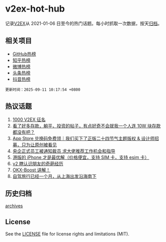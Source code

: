 # v2ex-hot-hub

 记录[V2EX](https://www.v2ex.com/)从 2021-01-06 日至今的热门话题。每小时抓取一次数据，按天[归档](archives)。
 
 ## 相关项目

- [GitHub热榜](https://github.com/snaildev/github-hot-hub)
- [知乎热榜](https://github.com/snaildev/zhihu-hot-hub)
- [微博热榜](https://github.com/snaildev/weibo-hot-hub)
- [头条热榜](https://github.com/snaildev/toutiao-hot-hub)
- [抖音热榜](https://github.com/snaildev/douyin-hot-hub)


 `更新时间：2025-09-11 10:17:54 +0800`

## 热议话题

1. [1000 V2EX 征名](https://www.v2ex.com/t/1158222)
1. [看了好多存款，躺平，投资的帖子，有点好奇不会就我一个人连 10W 块存款都没有吧？](https://www.v2ex.com/t/1158237)
1. [App Store 兑换码免费领｜我们买下了正版二十四节气主题版权 & 设计师招募，只为让原创被看见](https://www.v2ex.com/t/1158243)
1. [央企正式员工被通知裁员 求大佬推荐工作机会和指导](https://www.v2ex.com/t/1158261)
1. [港版的 iPhone 才是最优解（价格便宜，支持 SIM 卡，支持 esim 卡）](https://www.v2ex.com/t/1158204)
1. [v2 瞎认识朋友的奇葩经历](https://www.v2ex.com/t/1158409)
1. [OKX-Boost 讲解！](https://www.v2ex.com/t/1158325)
1. [自驾旅行已经一个月，从上海出发沿海南下](https://www.v2ex.com/t/1158236)

## 历史归档

[archives](archives)

## License

See the [LICENSE](LICENSE) file for license rights and limitations (MIT).
